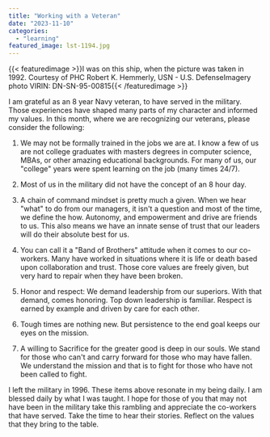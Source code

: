 ```yaml
---
title: "Working with a Veteran"
date: "2023-11-10"
categories: 
  - "learning"
featured_image: lst-1194.jpg
---
```


{{< featuredimage >}}I was on this ship, when the picture was taken in 1992.  Courtesy of PHC Robert K. Hemmerly, USN - U.S. DefenseImagery photo VIRIN: DN-SN-95-00815{{< /featuredimage >}}

I am grateful as an 8 year Navy veteran, to have served in the military. Those experiences have shaped many parts of my character and informed my values. In this month, where we are recognizing our veterans, please consider the following:

1.	We may not be formally trained in the jobs we are at. I know a few of us are not college graduates with masters degrees in computer science, MBAs, or other amazing educational backgrounds. For many of us, our "college" years were spent learning on the job (many times 24/7).

2.	Most of us in the military did not have the concept of an 8 hour day. 

3.	A chain of command mindset is pretty much a given. When we hear "what" to do from our managers, it isn't a question and most of the time, we define the how. Autonomy, and empowerment and drive are friends to us. This also means we have an innate sense of trust that our leaders will do their absolute best for us.

4.	You can call it a "Band of Brothers" attitude when it comes to our co-workers. Many have worked in situations where it is life or death based upon collaboration and trust. Those core values are freely given, but very hard to repair when they have been broken. 

5.	Honor and respect: We demand leadership from our superiors. With that demand, comes honoring. Top down leadership is familiar. Respect is earned by example and driven by care for each other.
6.	Tough times are nothing new. But persistence to the end goal keeps our eyes on the mission.
7.	A willing to Sacrifice for the greater good is deep in our souls. We stand for those who can't and carry forward for those who may have fallen. We understand the mission and that is to fight for those who have not been called to fight.

I left the military in 1996. These items above resonate in my being daily. I am blessed daily by what I was taught. I hope for those of you that may not have been in the military take this rambling and appreciate the co-workers that have served. Take the time to hear their stories. Reflect on the values that they bring to the table.
